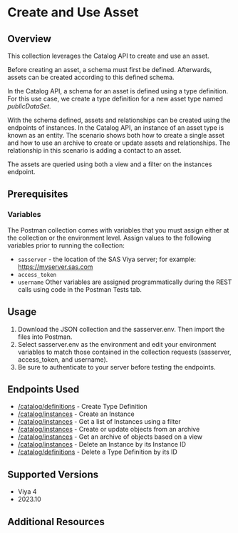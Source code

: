 # Create and Use Asset

## Overview

This collection leverages the Catalog API to create and use an asset.

Before creating an asset, a schema must first be defined. Afterwards, assets can be created according to this defined schema.

In the Catalog API, a schema for an asset is defined using a type definition. For this use case, we create a type definition for a new asset type named *publicDataSet*.

With the schema defined, assets and relationships can be created using the endpoints of instances. In the Catalog API, an instance of an asset type is known as an entity. The scenario shows both how to create a single asset and how to use an archive to create or update assets and relationships. The relationship in this scenario is adding a contact to an asset.

The assets are queried using both a view and a filter on the instances endpoint.

## Prerequisites

### Variables

The Postman collection comes with variables that you must assign either at the collection or the environment level. Assign values to the following variables prior to running the collection:

- `sasserver` - the location of the SAS Viya server; for example: https://myserver.sas.com
- `access_token`
- `username`
Other variables are assigned programmatically during the REST calls using code in the Postman Tests tab.

## Usage

1. Download the JSON collection and the sasserver.env. Then import the files into Postman.
2. Select sasserver.env as the environment and edit your environment variables to match those contained in the collection requests (sasserver, access_token, and username).
3. Be sure to authenticate to your server before testing the endpoints.

## Endpoints Used

- [/catalog/definitions](https://developer.sas.com/apis/rest/DataManagement/#create-a-type-definition) - Create Type Definition
- [/catalog/instances](https://developer.sas.com/apis/rest/DataManagement/#create-an-instance) - Create an Instance
- [/catalog/instances](https://developer.sas.com/apis/rest/DataManagement/#get-a-list-of-instances) - Get a list of Instances using a filter
- [/catalog/instances](https://developer.sas.com/apis/rest/DataManagement/#create-or-update-objects-from-an-archive) - Create or update objects from an archive
- [/catalog/instances](https://developer.sas.com/apis/rest/DataManagement/#get-an-archive-of-objects-based-on-a-view) - Get an archive of objects based on a view
- [/catalog/instances](https://developer.sas.com/apis/rest/DataManagement/#delete-an-instance-by-its-instance-id) - Delete an Instance by its Instance ID
- [/catalog/definitions](https://developer.sas.com/apis/rest/DataManagement/#delete-a-type-definition-by-its-id) - Delete a Type Definition by its ID

## Supported Versions

- Viya 4
- 2023.10

## Additional Resources
